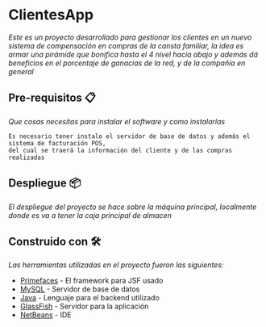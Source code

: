 # ClientesApp
_Este es un proyecto desarrollado para gestionar los clientes en un nuevo sistema de compensación en compras de la cansta familiar, la idea es armar una pirámide que bonifica hasta el 4 nivel hacia abajo y además dá beneficios en el porcentaje de ganacias de la red, y de la compañía en general_


## Pre-requisitos 📋

_Que cosas necesitas para instalar el software y como instalarlas_

```
Es necesario tener instalo el servidor de base de datos y además el sistema de facturación POS, 
del cual se traerá la información del cliente y de las compras realizadas
```



## Despliegue 📦

_El despliegue del proyecto se hace sobre la máquina principal, localmente donde es va a tener la caja principal de almacen_

## Construido con 🛠️

_Las herramientas utilizadas en el proyecto fueron las siguientes:_

* [Primefaces](https://www.primefaces.org/) - El framework para JSF usado
* [MySQL](https://www.mysql.com/) - Servidor de base de datos
* [Java](https://www.oracle.com/java/technologies/javaee/javaee6technologies.html) - Lenguaje para el backend utilizado
* [GlassFish](https://javaee.github.io/glassfish/) - Servidor para la aplicación
* [NetBeans](https://netbeans.apache.org/) - IDE
